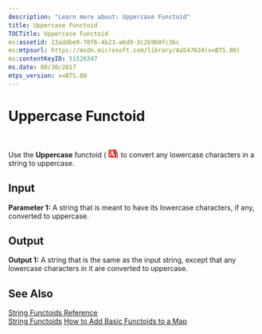 ```yaml
---
description: "Learn more about: Uppercase Functoid"
title: Uppercase Functoid
TOCTitle: Uppercase Functoid
ms:assetid: 13addbe9-70f6-4b23-a6d9-3c2b9b0fc3bc
ms:mtpsurl: https://msdn.microsoft.com/library/Aa547624(v=BTS.80)
ms:contentKeyID: 51526347
ms.date: 08/30/2017
mtps_version: v=BTS.80
---
```


# Uppercase Functoid

 

Use the **Uppercase** functoid ( ![Icon that represents the Uppercase functoid.](images/Aa547624.e0c8c03c-312d-4d9e-ad77-902daac11fee(BTS.80).jpeg)) to convert any lowercase characters in a string to uppercase.

## Input

**Parameter 1:** A string that is meant to have its lowercase characters, if any, converted to uppercase.

## Output

**Output 1:** A string that is the same as the input string, except that any lowercase characters in it are converted to uppercase.

## See Also

[String Functoids Reference](string-functoids-reference.md)  
[String Functoids](https://msdn.microsoft.com/library/aa559399\(v=bts.80\))  
[How to Add Basic Functoids to a Map](https://msdn.microsoft.com/library/aa560635\(v=bts.80\))

